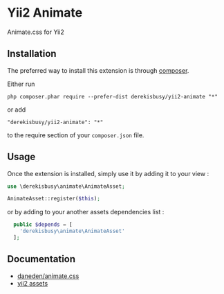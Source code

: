 Yii2 Animate
============
Animate.css for Yii2

Installation
------------

The preferred way to install this extension is through [composer](http://getcomposer.org/download/).

Either run

```
php composer.phar require --prefer-dist derekisbusy/yii2-animate "*"
```

or add

```
"derekisbusy/yii2-animate": "*"
```

to the require section of your `composer.json` file.


Usage
-----

Once the extension is installed, simply use it by adding it to your view  :

```php
use \derekisbusy\animate\AnimateAsset;

AnimateAsset::register($this);
```

or by adding to your another assets dependencies list :

```php
  public $depends = [
    'derekisbusy\animate\AnimateAsset'
  ];
```

Documentation
-----------
 * [daneden/animate.css](https://github.com/daneden/animate.css)
 * [yii2 assets](https://www.yiiframework.com/doc/guide/2.0/en/structure-assets)

